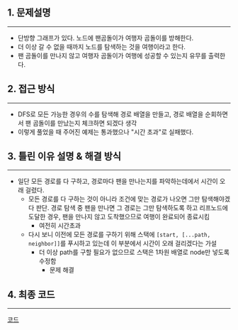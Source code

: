 ## 1. 문제설명

---

- 단방향 그래프가 있다. 노드에 팬곰돌이가 여행자 곰돌이를 방해한다.
- 더 이상 갈 수 없을 때까지 노드를 탐색하는 것을 여행이라고 한다.
- 팬 곰돌이를 만나지 않고 여행자 곰돌이가 여행에 성공할 수 있는지 유무를 출력한다.

## 2. 접근 방식

---

- DFS로 모든 가능한 경우의 수를 탐색해 경로 배열을 만들고, 경로 배열을 순회하면서 팬 곰돌이를 만났는지 체크하면 되겠다 생각
- 이렇게 풀었을 때 주어진 예제는 통과했으나 "시간 초과"로 실패했다.

## 3. 틀린 이유 설명 & 해결 방식

---

- 일단 모든 경로를 다 구하고, 경로마다 팬을 만나는지를 파악하는데에서 시간이 오래 걸렸다.
  - 모든 경로를 다 구하는 것이 아니라 조건에 맞는 경로가 나오면 그만 탐색해야겠다 판단. 경로 탐색 중 팬을 만나면 그 경로는 그만 탐색하도록 하고 리프노드에 도달한 경우, 팬을 만나지 않고 도착했으므로 여행이 완료되어 종료시킴
    - 여전히 시간초과
  - 다시 보니 이전에 모든 경로를 구하기 위해 스택에 `[start, [...path, neighbor]]`를 푸시하고 있는데 이 부분에서 시간이 오래 걸리겠다는 가설
    - 더 이상 path를 구할 필요가 없으므로 스택은 1차원 배열로 node만 넣도록 수정함
      - 문제 해결

## 4. 최종 코드

---

[코드](./boj25195_Yes-of-yes_DFS필터링.js)
